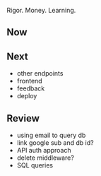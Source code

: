 Rigor. Money. Learning. 

## Now

## Next 
- other endpoints 
- frontend 
- feedback
- deploy 

## Review  
- using email to query db 
- link google sub and db id? 
- API auth approach 
- delete middleware? 
- SQL queries